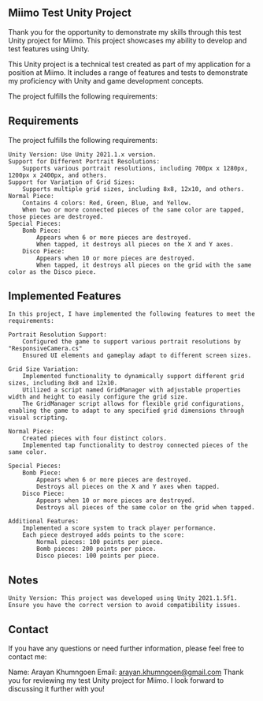 ## Miimo Test Unity Project
Thank you for the opportunity to demonstrate my skills through this test Unity project for Miimo. This project showcases my ability to develop and test features using Unity.

This Unity project is a technical test created as part of my application for a position at Miimo. It includes a range of features and tests to demonstrate my proficiency with Unity and game development concepts.

The project fulfills the following requirements:

## Requirements
The project fulfills the following requirements:

    Unity Version: Use Unity 2021.1.x version.
    Support for Different Portrait Resolutions:
        Supports various portrait resolutions, including 700px x 1280px, 1200px x 2400px, and others.
    Support for Variation of Grid Sizes:
        Supports multiple grid sizes, including 8x8, 12x10, and others.
    Normal Piece:
        Contains 4 colors: Red, Green, Blue, and Yellow.
        When two or more connected pieces of the same color are tapped, those pieces are destroyed.
    Special Pieces:
        Bomb Piece:
            Appears when 6 or more pieces are destroyed.
            When tapped, it destroys all pieces on the X and Y axes.
        Disco Piece:
            Appears when 10 or more pieces are destroyed.
            When tapped, it destroys all pieces on the grid with the same color as the Disco piece.


## Implemented Features
    In this project, I have implemented the following features to meet the requirements:

    Portrait Resolution Support:
        Configured the game to support various portrait resolutions by "ResponsiveCamera.cs"
        Ensured UI elements and gameplay adapt to different screen sizes.

    Grid Size Variation:
        Implemented functionality to dynamically support different grid sizes, including 8x8 and 12x10.
        Utilized a script named GridManager with adjustable properties width and height to easily configure the grid size.
        The GridManager script allows for flexible grid configurations, enabling the game to adapt to any specified grid dimensions through visual scripting.

    Normal Piece:
        Created pieces with four distinct colors.
        Implemented tap functionality to destroy connected pieces of the same color.

    Special Pieces:
        Bomb Piece:
            Appears when 6 or more pieces are destroyed.
            Destroys all pieces on the X and Y axes when tapped.
        Disco Piece:
            Appears when 10 or more pieces are destroyed.
            Destroys all pieces of the same color on the grid when tapped.

    Additional Features:
        Implemented a score system to track player performance.
        Each piece destroyed adds points to the score:
            Normal pieces: 100 points per piece.
            Bomb pieces: 200 points per piece.
            Disco pieces: 100 points per piece.

## Notes
    Unity Version: This project was developed using Unity 2021.1.5f1. Ensure you have the correct version to avoid compatibility issues.

## Contact
If you have any questions or need further information, please feel free to contact me:

Name: Arayan Khumngoen
Email: arayan.khumngoen@gmail.com
Thank you for reviewing my test Unity project for Miimo. I look forward to discussing it further with you!